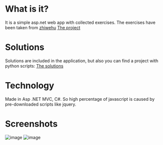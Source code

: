 # What is it?
It is a simple asp.net web app with collected exercises.
The exercises have been taken from [zhiwehu](https://github.com/zhiwehu)
[The project](https://github.com/zhiwehu/Python-programming-exercises)

# Solutions
Solutions are included in the application, but also you can find a project with python scripts: [The solutions](https://github.com/m-lobocki/PythonExercisesSamples)

# Technology
Made in Asp .NET MVC, C#. So high percentage of javascript is caused by pre-downloaded scripts like jquery.

# Screenshots
![image](https://user-images.githubusercontent.com/27026905/234055218-8f455904-0ccf-4208-a92a-a22f8aab8671.png)
![image](https://user-images.githubusercontent.com/27026905/234055610-fad6e59d-bdcd-4fef-bfd0-6e04c3ecc3d1.png)
